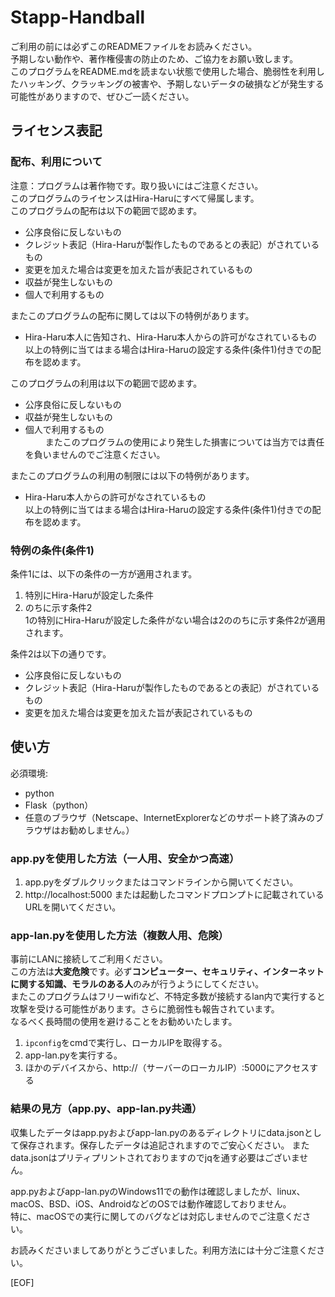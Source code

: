# Stapp-Handball
ご利用の前には必ずこのREADMEファイルをお読みください。  
予期しない動作や、著作権侵害の防止のため、ご協力をお願い致します。  
このプログラムをREADME.mdを読まない状態で使用した場合、脆弱性を利用したハッキング、クラッキングの被害や、予期しないデータの破損などが発生する可能性がありますので、ぜひご一読ください。
## ライセンス表記
### 配布、利用について
注意：プログラムは著作物です。取り扱いにはご注意ください。  
このプログラムのライセンスはHira-Haruにすべて帰属します。  
このプログラムの配布は以下の範囲で認めます。  
* 公序良俗に反しないもの
* クレジット表記（Hira-Haruが製作したものであるとの表記）がされているもの
* 変更を加えた場合は変更を加えた旨が表記されているもの
* 収益が発生しないもの
* 個人で利用するもの
  
またこのプログラムの配布に関しては以下の特例があります。
* Hira-Haru本人に告知され、Hira-Haru本人からの許可がなされているもの  
以上の特例に当てはまる場合はHira-Haruの設定する条件(条件1)付きでの配布を認めます。  
  
このプログラムの利用は以下の範囲で認めます。  
* 公序良俗に反しないもの
* 収益が発生しないもの
* 個人で利用するもの  
　　
またこのプログラムの使用により発生した損害については当方では責任を負いませんのでご注意ください。
  
またこのプログラムの利用の制限には以下の特例があります。  
* Hira-Haru本人からの許可がなされているもの  
以上の特例に当てはまる場合はHira-Haruの設定する条件(条件1)付きでの配布を認めます。  

### 特例の条件(条件1)
条件1には、以下の条件の一方が適用されます。  
1. 特別にHira-Haruが設定した条件
1. のちに示す条件2  
1の特別にHira-Haruが設定した条件がない場合は2ののちに示す条件2が適用されます。  

条件2は以下の通りです。  
* 公序良俗に反しないもの
* クレジット表記（Hira-Haruが製作したものであるとの表記）がされているもの
* 変更を加えた場合は変更を加えた旨が表記されているもの  

## 使い方
必須環境:  
* python
* Flask（python）
* 任意のブラウザ（Netscape、InternetExplorerなどのサポート終了済みのブラウザはお勧めしません。） 
### app.pyを使用した方法（一人用、安全かつ高速） 
  
1. app.pyをダブルクリックまたはコマンドラインから開いてください。
1. http://localhost:5000 または起動したコマンドプロンプトに記載されているURLを開いてください。  
  
### app-lan.pyを使用した方法（複数人用、危険）
事前にLANに接続してご利用ください。  
この方法は**大変危険**です。必ず**コンピューター、セキュリティ、インターネットに関する知識、モラルのある人**のみが行うようにしてください。  
またこのプログラムはフリーwifiなど、不特定多数が接続するlan内で実行すると攻撃を受ける可能性があります。さらに脆弱性も報告されています。  
なるべく長時間の使用を避けることをお勧めいたします。

1. ` ipconfig `をcmdで実行し、ローカルIPを取得する。
1. app-lan.pyを実行する。
1. ほかのデバイスから、http://（サーバーのローカルIP）:5000にアクセスする

### 結果の見方（app.py、app-lan.py共通）
収集したデータはapp.pyおよびapp-lan.pyのあるディレクトリにdata.jsonとして保存されます。保存したデータは追記されますのでご安心ください。
またdata.jsonはプリティプリントされておりますのでjqを通す必要はございません。

app.pyおよびapp-lan.pyのWindows11での動作は確認しましたが、linux、macOS、BSD、iOS、AndroidなどのOSでは動作確認しておりません。  
特に、macOSでの実行に関してのバグなどは対応しませんのでご注意ください。

お読みくださいましてありがとうございました。利用方法には十分ご注意ください。

[EOF]